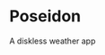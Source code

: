 
# Poseidon
A diskless weather app

<!-- REMINDER BEFORE FINISHING, YOU NEED THE SECRETS.YML FOR THIS TO WORK -->

